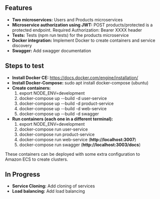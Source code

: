 ## Features
- **Two microservices:** Users and Products microservices
- **Microservice authorization using JWT:** POST products/protected is a protected endpoint. Required Authorization: Bearer XXXX header
- **Tests:** Tests (npm run tests) for the products microservice
- **Docker integration:** Implement Docker to create containers and service discovery
- **Swagger:** Add swagger documentation

## Steps to test
- **Install Docker CE:** https://docs.docker.com/engine/installation/
- **Install Docker-Compose:** sudo apt install docker-compose (ubuntu)
- **Create containers:**
    1. export NODE_ENV=development
    2. docker-compose up --build -d user-service
    3. docker-compose up --build -d product-service
    4. docker-compose up --build -d web-service
    5. docker-compose up --build -d swagger
- **Run containers (each one in a different terminal):**
    1. export NODE_ENV=development
    2. docker-compose run user-service
    3. docker-compose run product-service
    4. docker-compose run web-service (**http://localhost:3007**)
    5. docker-compose run swagger (**http://localhost:3003/docs**)

These containers can be deployed with some extra configuration to Amazon ECS to create clusters.

## In Progress
- **Service Cloning:** Add cloning of services
- **Load balancing:** Add load balancing